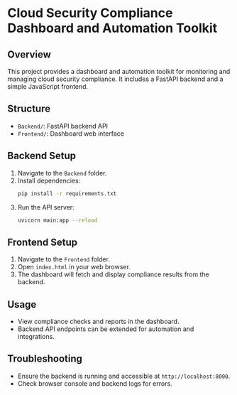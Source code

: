 # Cloud Security Compliance Dashboard and Automation Toolkit

## Overview
This project provides a dashboard and automation toolkit for monitoring and managing cloud security compliance. It includes a FastAPI backend and a simple JavaScript frontend.

## Structure
- `Backend/`: FastAPI backend API
- `Frontend/`: Dashboard web interface

## Backend Setup
1. Navigate to the `Backend` folder.
2. Install dependencies:
	```sh
	pip install -r requirements.txt
	```
3. Run the API server:
	```sh
	uvicorn main:app --reload
	```

## Frontend Setup
1. Navigate to the `Frontend` folder.
2. Open `index.html` in your web browser.
3. The dashboard will fetch and display compliance results from the backend.

## Usage
- View compliance checks and reports in the dashboard.
- Backend API endpoints can be extended for automation and integrations.

## Troubleshooting
- Ensure the backend is running and accessible at `http://localhost:8000`.
- Check browser console and backend logs for errors.
